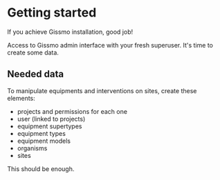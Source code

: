 # Getting started

If you achieve Gissmo installation, good job!

Access to Gissmo admin interface with your fresh superuser. It's time to create some data.

## Needed data

To manipulate equipments and interventions on sites, create these elements:

  * projects and permissions for each one
  * user (linked to projects)
  * equipment supertypes
  * equipment types
  * equipment models
  * organisms
  * sites

This should be enough.
